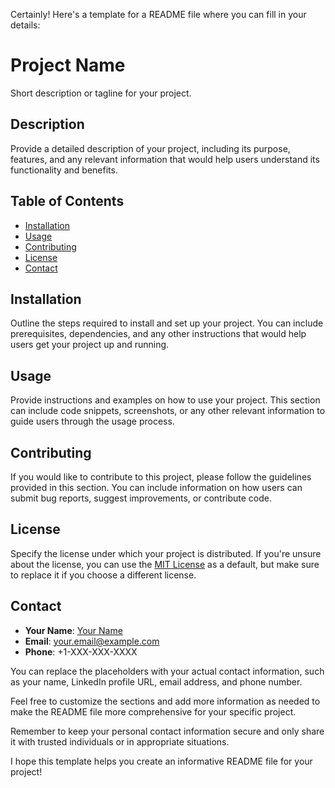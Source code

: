 Certainly! Here's a template for a README file where you can fill in your details:

# Project Name

Short description or tagline for your project.

## Description

Provide a detailed description of your project, including its purpose, features, and any relevant information that would help users understand its functionality and benefits.

## Table of Contents

- [Installation](#installation)
- [Usage](#usage)
- [Contributing](#contributing)
- [License](#license)
- [Contact](#contact)

## Installation

Outline the steps required to install and set up your project. You can include prerequisites, dependencies, and any other instructions that would help users get your project up and running.

## Usage

Provide instructions and examples on how to use your project. This section can include code snippets, screenshots, or any other relevant information to guide users through the usage process.

## Contributing

If you would like to contribute to this project, please follow the guidelines provided in this section. You can include information on how users can submit bug reports, suggest improvements, or contribute code.

## License

Specify the license under which your project is distributed. If you're unsure about the license, you can use the [MIT License](https://opensource.org/licenses/MIT) as a default, but make sure to replace it if you choose a different license.

## Contact

- **Your Name**: [Your Name](https://www.linkedin.com/in/your-name/)
- **Email**: your.email@example.com
- **Phone**: +1-XXX-XXX-XXXX

You can replace the placeholders with your actual contact information, such as your name, LinkedIn profile URL, email address, and phone number.

Feel free to customize the sections and add more information as needed to make the README file more comprehensive for your specific project.

Remember to keep your personal contact information secure and only share it with trusted individuals or in appropriate situations.

I hope this template helps you create an informative README file for your project!
